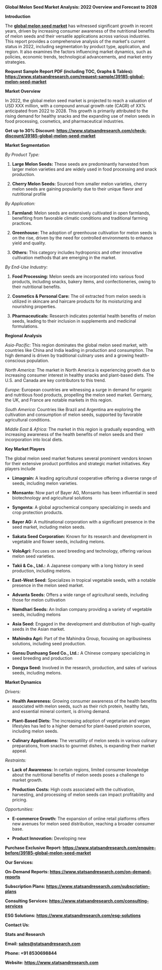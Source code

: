 **Global Melon Seed Market Analysis: 2022 Overview and Forecast to
2028**

**Introduction**

The [**global melon seed
market**](https://www.statsandresearch.com/report/39185-global-melon-seed-market)
has witnessed significant growth in recent years, driven by increasing
consumer awareness of the nutritional benefits of melon seeds and their
versatile applications across various industries. This report provides a
comprehensive analysis of the market\'s current status in 2022,
including segmentation by product type, application, and region. It also
examines the factors influencing market dynamics, such as policies,
economic trends, technological advancements, and market entry
strategies.

**Request Sample Report PDF (including TOC, Graphs & Tables):
<https://www.statsandresearch.com/request-sample/39185-global-melon-seed-market>**

**Market Overview**

In 2022, the global melon seed market is projected to reach a valuation
of USD XXX million, with a compound annual growth rate (CAGR) of XX%
anticipated from 2022 to 2028. This growth is primarily attributed to
the rising demand for healthy snacks and the expanding use of melon
seeds in food processing, cosmetics, and pharmaceutical industries.

**Get up to 30% Discount:
<https://www.statsandresearch.com/check-discount/39185-global-melon-seed-market>**

**Market Segmentation**

*By Product Type:*

1.  **Large Melon Seeds:** These seeds are predominantly harvested from
    larger melon varieties and are widely used in food processing and
    snack production.

2.  **Cherry Melon Seeds:** Sourced from smaller melon varieties, cherry
    melon seeds are gaining popularity due to their unique flavor and
    nutritional profile

*By Application:*

1.  **Farmland:** Melon seeds are extensively cultivated in open
    farmlands, benefiting from favorable climatic conditions and
    traditional farming practices.

2.  **Greenhouse:** The adoption of greenhouse cultivation for melon
    seeds is on the rise, driven by the need for controlled environments
    to enhance yield and quality.

3.  **Others:** This category includes hydroponics and other innovative
    cultivation methods that are emerging in the market.

*By End-Use Industry:*

1.  **Food Processing:** Melon seeds are incorporated into various food
    products, including snacks, bakery items, and confectioneries, owing
    to their nutritional benefits.

2.  **Cosmetics & Personal Care:** The oil extracted from melon seeds is
    utilized in skincare and haircare products for its moisturizing and
    nourishing properties.

3.  **Pharmaceuticals:** Research indicates potential health benefits of
    melon seeds, leading to their inclusion in supplements and medicinal
    formulations.

**Regional Analysis**

*Asia-Pacific:* This region dominates the global melon seed market, with
countries like China and India leading in production and consumption.
The high demand is driven by traditional culinary uses and a growing
health-conscious population.

*North America:* The market in North America is experiencing growth due
to increasing consumer interest in healthy snacks and plant-based diets.
The U.S. and Canada are key contributors to this trend.

*Europe:* European countries are witnessing a surge in demand for
organic and nutritious food products, propelling the melon seed market.
Germany, the UK, and France are notable markets in this region.

*South America:* Countries like Brazil and Argentina are exploring the
cultivation and consumption of melon seeds, supported by favorable
agricultural conditions.

*Middle East & Africa:* The market in this region is gradually
expanding, with increasing awareness of the health benefits of melon
seeds and their incorporation into local diets.

**Key Market Players**

The global melon seed market features several prominent vendors known
for their extensive product portfolios and strategic market initiatives.
Key players include

- **Limagrain:** A leading agricultural cooperative offering a diverse
  range of seeds, including melon varieties.

- **Monsanto:** Now part of Bayer AG, Monsanto has been influential in
  seed biotechnology and agricultural solutions

- **Syngenta:** A global agrochemical company specializing in seeds and
  crop protection products.

- **Bayer AG:** A multinational corporation with a significant presence
  in the seed market, including melon seeds.

- **Sakata Seed Corporation:** Known for its research and development in
  vegetable and flower seeds, including melons.

- **VoloAgri:** Focuses on seed breeding and technology, offering
  various melon seed varieties.

- **Takii & Co., Ltd.:** A Japanese company with a long history in seed
  production, including melons.

- **East-West Seed:** Specializes in tropical vegetable seeds, with a
  notable presence in the melon seed market.

- **Advanta Seeds:** Offers a wide range of agricultural seeds,
  including those for melon cultivation

- **Namdhari Seeds:** An Indian company providing a variety of vegetable
  seeds, including melons

- **Asia Seed:** Engaged in the development and distribution of
  high-quality seeds in the Asian market.

- **Mahindra Agri:** Part of the Mahindra Group, focusing on
  agribusiness solutions, including seed production.

- **Gansu Dunhuang Seed Co., Ltd.:** A Chinese company specializing in
  seed breeding and production

- **Dongya Seed:** Involved in the research, production, and sales of
  various seeds, including melons.

**Market Dynamics**

*Drivers:*

- **Health Awareness:** Growing consumer awareness of the health
  benefits associated with melon seeds, such as their rich protein,
  healthy fats, and essential mineral content, is driving demand.

- **Plant-Based Diets:** The increasing adoption of vegetarian and vegan
  lifestyles has led to a higher demand for plant-based protein sources,
  including melon seeds.

- **Culinary Applications:** The versatility of melon seeds in various
  culinary preparations, from snacks to gourmet dishes, is expanding
  their market appeal.

*Restraints:*

- **Lack of Awareness:** In certain regions, limited consumer knowledge
  about the nutritional benefits of melon seeds poses a challenge to
  market growth.

- **Production Costs:** High costs associated with the cultivation,
  harvesting, and processing of melon seeds can impact profitability and
  pricing.

*Opportunities:*

- **E-commerce Growth:** The expansion of online retail platforms offers
  new avenues for melon seed distribution, reaching a broader consumer
  base.

- **Product Innovation:** Developing new

**Purchase Exclusive Report:
<https://www.statsandresearch.com/enquire-before/39185-global-melon-seed-market>**

**Our Services:**

**On-Demand Reports:
<https://www.statsandresearch.com/on-demand-reports>**

**Subscription Plans:
<https://www.statsandresearch.com/subscription-plans>**

**Consulting Services:
<https://www.statsandresearch.com/consulting-services>**

**ESG Solutions: <https://www.statsandresearch.com/esg-solutions>**

**Contact Us:**

**Stats and Research**

**Email: <sales@statsandresearch.com>**

**Phone: +91 8530698844**

**Website: <https://www.statsandresearch.com>**
